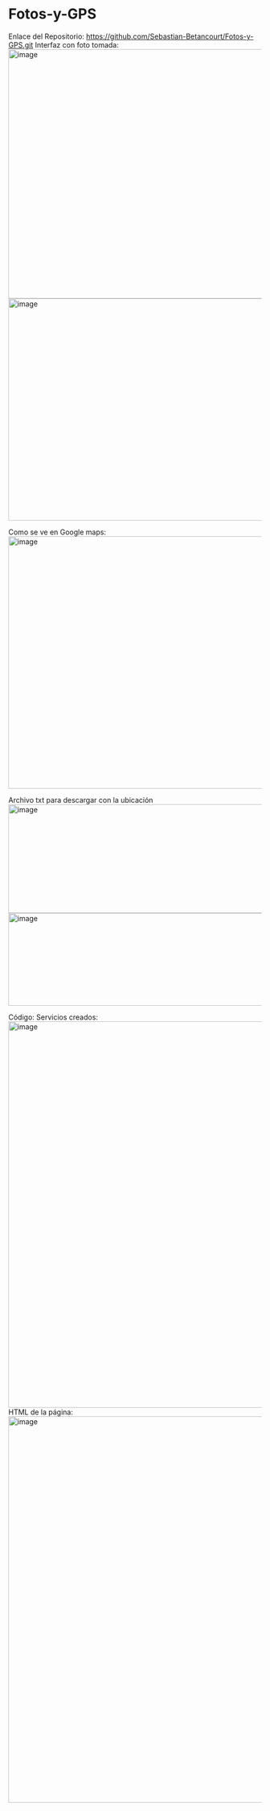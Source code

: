 # Fotos-y-GPS
Enlace del Repositorio: https://github.com/Sebastian-Betancourt/Fotos-y-GPS.git
Interfaz con foto tomada:
 <img width="661" height="495" alt="image" src="https://github.com/user-attachments/assets/5dbe463a-6727-4773-a70a-bab9796ddc83" />
 <img width="659" height="441" alt="image" src="https://github.com/user-attachments/assets/58287883-4448-4dd1-a113-e9ab9b220cc2" />

Como se ve en Google maps:
 <img width="669" height="501" alt="image" src="https://github.com/user-attachments/assets/507cb996-6ee9-4e3c-b3ec-13a20bcac950" />

Archivo txt para descargar con la ubicación
 <img width="784" height="216" alt="image" src="https://github.com/user-attachments/assets/583c84a8-90ff-477f-aec3-188c8f4e3ba3" />
 <img width="787" height="184" alt="image" src="https://github.com/user-attachments/assets/8d590234-10c4-4bf5-ba38-2e5a43de6c3f" />

Código: 
Servicios creados: 
<img width="1023" height="767" alt="image" src="https://github.com/user-attachments/assets/435ff2f2-a019-4168-9acc-eada7898c124" />
HTML de la página: 
<img width="1023" height="767" alt="image" src="https://github.com/user-attachments/assets/2e5081e9-c467-497e-92e6-c4ec6db8f267" />
